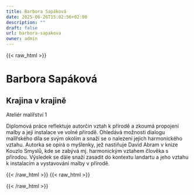 ```yaml
---
title: Barbora Sapáková
date: 2025-06-26T15:02:56+02:00
description: ""
draft: false
url: barbora-sapakova
owner: admin
---
```

{{< raw_html >}}
<h1>Barbora Sap&aacute;kov&aacute;</h1>
<h2>Krajina v krajině</h2>
<p>Ateli&eacute;r mal&iacute;řstv&iacute; 1</p>
<p>Diplomov&aacute; pr&aacute;ce reflektuje autorčin vztah k př&iacute;rodě a zkoum&aacute; propojen&iacute; malby a jej&iacute; instalace ve voln&eacute; př&iacute;rodě. Ohled&aacute;v&aacute; možnosti dialogu mal&iacute;řsk&eacute;ho d&iacute;la se sv&yacute;m okol&iacute;m a snaž&iacute; se o nalezen&iacute; jejich harmonick&eacute;ho vztahu. Autorka se op&iacute;r&aacute; o my&scaron;lenky, jež nastiňuje David Abram v knize Kouzlo Smyslů, kde se zab&yacute;v&aacute; mj. harmonick&yacute;m vztahem člověka s př&iacute;rodou. V&yacute;sledek se d&aacute;le snaž&iacute; zasadit do kontextu landartu a jeho vztahu k instalac&iacute;m a vystavov&aacute;n&iacute; malby v př&iacute;rodě.</p>
{{< /raw_html >}}
<!-- SECTION BREAK -->
{{< raw_html >}}

{{< /raw_html >}}
